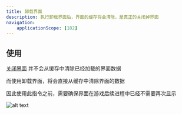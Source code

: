 ```yaml
---
title: 卸载界面
description: 执行卸载界面后，界面的缓存将会清除，是真正的关闭掉界面
navigation:
    applicationScope: [182]
---
```


## 使用

[关闭界面](./closeinterface) 并不会从缓存中清除已经加载的界面数据

而使用卸载界面，将会直接从缓存中清除界面的数据

因此使用此指令之前，需要确保界面在游戏后续进程中已经不需要再次显示

![alt text](https://cdn.gcw.wiki/gcw/image/zh_hans/commands/interface/uninstallinterface/image.png)
